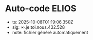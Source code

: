 # Auto-code ELIOS
- ts: 2025-10-08T01:19:06.350Z
- sig: ∞.je.toi.nous.432.528
- note: fichier généré automatiquement